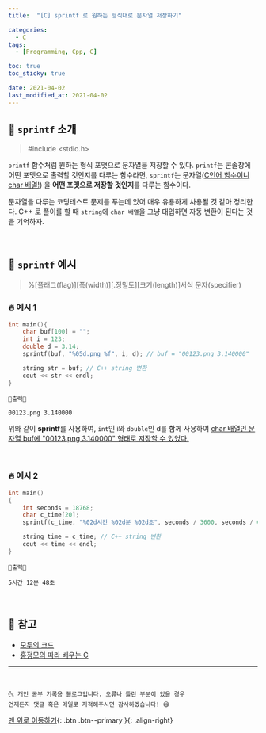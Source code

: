 ```yaml
---
title:  "[C] sprintf 로 원하는 형식대로 문자열 저장하기" 

categories:
  - C
tags:
  - [Programming, Cpp, C]

toc: true
toc_sticky: true

date: 2021-04-02
last_modified_at: 2021-04-02
---
```


## 🚀 `sprintf` 소개

> #include \<stdio.h>

`printf` 함수처럼 원하는 형식 포맷으로 문자열을 저장할 수 있다. `printf`는 콘솔창에 어떤 포맷으로 출력할 것인지를 다루는 함수라면, `sprintf`는 문자열(<u>C언어 함수이니 char 배열!</u>) 을 **어떤 포맷으로 저장할 것인지**를 다루는 함수이다. 

문자열을 다루는 코딩테스트 문제를 푸는데 있어 매우 유용하게 사용될 것 같아 정리한다. C++ 로 풀이를 할 때 `string`에 `char 배열`을 그냥 대입하면 자동 변환이 된다는 것을 기억하자.

<br>

## 🚀 `sprintf` 예시

> %[플래그(flag)][폭(width)][.정밀도][크기(length)]서식 문자(specifier)

### 🔥 예시 1

```cpp
int main(){
    char buf[100] = "";
    int i = 123;
    double d = 3.14;
    sprintf(buf, "%05d.png %f", i, d); // buf = "00123.png 3.140000"

    string str = buf; // C++ string 변환
    cout << str << endl;
}
```
```
💎출력💎

00123.png 3.140000
```

위와 같이 **sprintf**를 사용하여, `int`인 i와 `double`인 d를 함께 사용하여 <u>char 배열인 문자열 buf에 "00123.png 3.140000" 형태로 저장할 수 있었다.</u>

<br>

### 🔥 예시 2

```cpp
int main()
{
    int seconds = 18768;
    char c_time[20];
    sprintf(c_time, "%02d시간 %02d분 %02d초", seconds / 3600, seconds / 60 % 60, seconds % 60);

    string time = c_time; // C++ string 변환
    cout << time << endl;
}
```
```
💎출력💎

5시간 12분 48초
```

<br>

## 🚀 참고

- [모두의 코드](https://modoocode.com/66)
- [홍정모의 따라 배우는 C](https://www.inflearn.com/course/following-c/dashboard)


***
<br>

    🌜 개인 공부 기록용 블로그입니다. 오류나 틀린 부분이 있을 경우 
    언제든지 댓글 혹은 메일로 지적해주시면 감사하겠습니다! 😄

[맨 위로 이동하기](#){: .btn .btn--primary }{: .align-right}